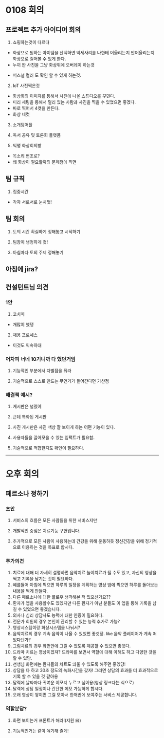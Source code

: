 # 0108 회의

## 프로젝트 추가 아이디어 회의

1. 쇼핑하는것이 다르다

- 화상으로 원하는 아이템을 선택하면
악세사리를 나한테 어울리는지 안어울리는지 화상으로 걸어볼 수 있게 한다.
- 누끼 딴 사진을 그냥 화상위에 오버레이 하는것

+ 퍼스널 컬러 도 확인 할 수 있게 하는것.


2. IoT 사진찍은것

- 화상회의 이미지를 통해서 사진에 나올 스튜디오를 꾸민다.
- 미리 세팅을 통해서 멀리 있는 사람과 사진을 찍을 수 있었으면 좋겠다. 
- 따로 찍어서 4컷을 만든다.
- 화상 네컷

3. 소개팅어플



4. 독서 공유 및 토론회 플랫폼


5. 익명 화상회의방
- 목소리 변조로?
- 왜 화상이 필요할까의 문제점에 직면


## 팀 규칙 

1. 집중시간 

- 각자 서로서로 눈치껏!

## 팀 회의

1. 토의 시간 확실하게 정해놓고 시작하기

2. 팀장이 냉정하게 컷!

3. 아침마다 토의 주제 정해놓기

## 아침에 jira?



## 컨설턴트님 의견

### 1안

1. 코치미 
 - 개많이 했댕

2. 채용 프로세스
 - 이것도 익숙하대

### 어차피 너네 10기니까 다 했던거임

1. 기능적인 부분에서 차별점을 둬라

2. 기술적으로 스스로 만드는 무언가가 들어간다면 가산점

### 해결책 예시?

1. 게시판은 널렸어

2. 근데 특화된 게시판

3. 사진 게시판은 사진 색상 잘 보이게 하는 어떤 기능이 있다.

4. 사용자들을 끌어모을 수 있는 임팩트가 필요함.

5. 기술적으로 적합한지도 확인이 필요하다.


---------------------------------------------------------

# 오후 회의

## 페르소나 정하기

### 초안

1. 서비스의 흐름은 모든 사람들을 위한 서비스지만

2. 개발적인 중점은 치료기능 구현입니다.

3. 추가적으로 모든 사람이 사용하는데 건강을 위해 운동하듯 정신건강을 위해 정기적으로 이용하는 것을 목표로 합시다.

### 추가의견

1. 치료에 대해 더 자세히 설명하면 음악치료 놀이치료가 될 수도 있고, 자신의 영상을 찍고 기록을 남기는 것이 필요하다. 
2. 예를들어 아침에 찍으면 하루의 일정을 계획하는 영상 밤에 찍으면 하루를 돌아보는 내용을 찍게 만들자.
3. 다른 페르소나에 대한 플로우 생각해본 적 있으신가요??
4. 환자가 앱을 사용할수도 있겠지만 다른 환자가 아닌 분들도 이 앱을 통해 기록을 남길 수 있었으면 좋겠습니다.
5. 의사나 심리 상담사도 능력에 대한 인증이 필요하다.
6. 전문가 회원의 경우 본인이 관리할 수 있는 능력 추가로 가능?
7. 영상시스템이랑 화상시스템을 나눠서?
8. 음악치료의 경우 계속 음악이 나올 수 있었면 좋겟당. like 음악 플레이어가 계속 떠있다던가?
9. 그림치료의 경우 화면안에 그릴 수 있도록 제공할 수 있으면 좋겟다. 
10. 드라마 치료는 영상이겠져? 드라마를 보면서 역할에 대해 이해도 하고 다양한 것을 할 수 있당.
11. 선생님 화면에는 환자들의 차트도 띄울 수 있도록 해주면 좋겠당!
12. 상담을 다 하고 30초 정도의 녹화시간을 갖자! 그러면 상담의 효과를 더 효과적으로 기록 할 수 있을 것 같아용
13. 달력에 날짜마다 귀여운 이모지 누르고 싶어용(영상 링크다는 식으로)
14. 달력에 상담 일정이나 간단한 메모 가능하게 합시다.
15. 오래 영상이 쌓이면 그걸 모아서 한꺼번에 보여주는 서비스 제공합니다.

### 역할분담?

1. 화면 보이는거 프론트가 해라!(지원 曰)

2. 기능적인거는 같이 얘기해 줄게!